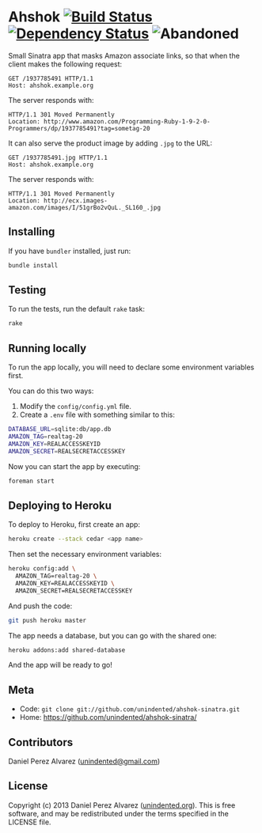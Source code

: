 # Ahshok [![Build Status](https://img.shields.io/travis/unindented/ahshok-sinatra.svg)](http://travis-ci.org/unindented/ahshok-sinatra) [![Dependency Status](https://img.shields.io/gemnasium/unindented/ahshok-sinatra.svg)](https://gemnasium.com/unindented/ahshok-sinatra) ![Abandoned](https://img.shields.io/badge/status-abandoned-red.svg)

Small Sinatra app that masks Amazon associate links, so that when the client makes the following request:

```
GET /1937785491 HTTP/1.1
Host: ahshok.example.org
```

The server responds with:

```
HTTP/1.1 301 Moved Permanently
Location: http://www.amazon.com/Programming-Ruby-1-9-2-0-Programmers/dp/1937785491?tag=sometag-20
```

It can also serve the product image by adding `.jpg` to the URL:

```
GET /1937785491.jpg HTTP/1.1
Host: ahshok.example.org
```

The server responds with:

```
HTTP/1.1 301 Moved Permanently
Location: http://ecx.images-amazon.com/images/I/51grBo2vQuL._SL160_.jpg
```

## Installing

If you have `bundler` installed, just run:

```sh
bundle install
```

## Testing

To run the tests, run the default `rake` task:

```sh
rake
```

## Running locally

To run the app locally, you will need to declare some environment variables first.

You can do this two ways:

1. Modify the `config/config.yml` file.
2. Create a `.env` file with something similar to this:

```sh
DATABASE_URL=sqlite:db/app.db
AMAZON_TAG=realtag-20
AMAZON_KEY=REALACCESSKEYID
AMAZON_SECRET=REALSECRETACCESSKEY
```

Now you can start the app by executing:

```sh
foreman start
```

## Deploying to Heroku

To deploy to Heroku, first create an app:

```sh
heroku create --stack cedar <app name>
```

Then set the necessary environment variables:

```sh
heroku config:add \
  AMAZON_TAG=realtag-20 \
  AMAZON_KEY=REALACCESSKEYID \
  AMAZON_SECRET=REALSECRETACCESSKEY
```

And push the code:

```sh
git push heroku master
```

The app needs a database, but you can go with the shared one:

```sh
heroku addons:add shared-database
```

And the app will be ready to go!

## Meta

* Code: `git clone git://github.com/unindented/ahshok-sinatra.git`
* Home: <https://github.com/unindented/ahshok-sinatra/>

## Contributors

Daniel Perez Alvarez ([unindented@gmail.com](mailto:unindented@gmail.com))

## License

Copyright (c) 2013 Daniel Perez Alvarez ([unindented.org](https://unindented.org/)). This is free software, and may be redistributed under the terms specified in the LICENSE file.
